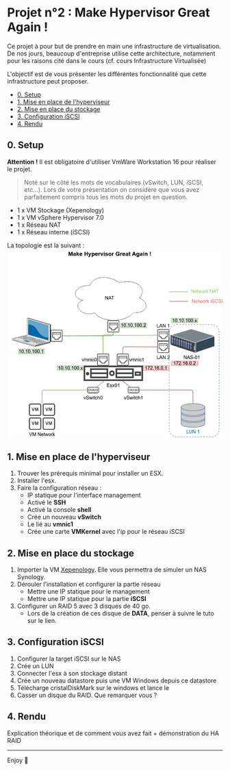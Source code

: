 # Projet n°2 : Make Hypervisor Great Again !
Ce projet à pour but de prendre en main une infrastructure de virtualisation. De nos jours, beaucoup d'entreprise utilise cette architecture, notamment pour les raisons cité dans le cours (cf. cours Infrastructure Virtualisée)

L'objectif est de vous présenter les différentes fonctionnalité que cette infrastructure peut proposer.

- [0. Setup](#0-setup)
- [1. Mise en place de l'hyperviseur](#1-mise-en-place-de-lhyperviseur)
- [2. Mise en place du stockage](#2-mise-en-place-du-stockage)
- [3. Configuration iSCSI](#3-configuration-iscsi)
- [4. Rendu](#4-rendu)

## 0. Setup

**Attention !** Il est obligatoire d'utiliser VmWare Workstation 16 pour réaliser le projet.

> Noté sur le côté  les mots de vocabulaires (vSwitch, LUN, iSCSI, etc...). Lors de votre présentation on considère que vous avez parfaitement compris tous les mots du projet en question.

- 1 x VM Stockage (Xepenology)
- 1 x VM vSphere Hypervisor 7.0
- 1 x Réseau NAT
- 1 x Réseau interne (iSCSI)

La topologie est la suivant :
![topo.png](https://github.com/GabrielClmcn/Ydays-Labo-Infra-2020/blob/master/tp/2_confirme/2_Make_Hypervisor_Great_Again/screenshot/topo.png)

## 1. Mise en place de l'hyperviseur
1. Trouver les prérequis minimal pour installer un ESX.
2. Installer l'esx.
3. Faire la configuration réseau :
    - IP statique pour l'interface management
    - Activé le **SSH**
    - Activé la console **shell**
    - Crée un nouveau **vSwitch**
    - Le lié au **vmnic1**
    - Crée une carte **VMKernel** avec l'ip pour le réseau iSCSI

## 2. Mise en place du stockage
1. Importer la VM [Xepenology](https://xpenology.com/forum/topic/13019-tuto-configs-toute-pr%C3%AAte-pour-vmware/). Elle vous permettra de simuler un NAS Synology.
2. Dérouler l'installation et configurer la partie réseau
    - Mettre une IP statique pour le management
    - Mettre une IP statique pour la partie **iSCSI**
3. Configurer un RAID 5 avec 3 disques de 40 go.
    - Lors de la création de ces disque de **DATA**, penser à suivre le tuto sur le lien.

## 3. Configuration iSCSI
1. Configurer la target iSCSI sur le NAS
2. Crée un LUN
3. Connecter l'esx à son stockage distant
4. Crée un nouveau datastore puis une VM Windows depuis ce datastore
5. Télécharge cristalDiskMark sur le windows et lance le
6. Casser un disque du RAID. Que remarquer vous ?

## 4. Rendu
Explication théorique et de comment vous avez fait + démonstration du HA RAID

---

Enjoy 🎉
